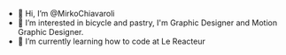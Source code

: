 - 👋 Hi, I’m @MirkoChiavaroli
- 👀 I’m interested in bicycle and pastry, I'm Graphic Designer and Motion Graphic Designer.
- 🌱 I’m currently learning how to code at Le Reacteur 


<!---
MirkoChiavaroli/MirkoChiavaroli is a ✨ special ✨ repository because its `README.md` (this file) appears on your GitHub profile.
You can click the Preview link to take a look at your changes.
--->
